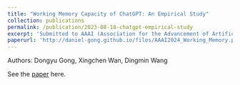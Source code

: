 ```yaml
---
title: "Working Memory Capacity of ChatGPT: An Empirical Study"
collection: publications
permalink: /publication/2023-08-18-chatgpt-empirical-study
excerpt: 'Submitted to AAAI (Association for the Advancement of Artificial Intelligence) 2024 Conference'
paperurl: 'http://daniel-gong.github.io/files/AAAI2024_Working_Memory.pdf'
---
```

Authors: Dongyu Gong, Xingchen Wan, Dingmin Wang

See the [paper](http://daniel-gong.github.io/files/AAAI2024_Working_Memory.pdf) here.
